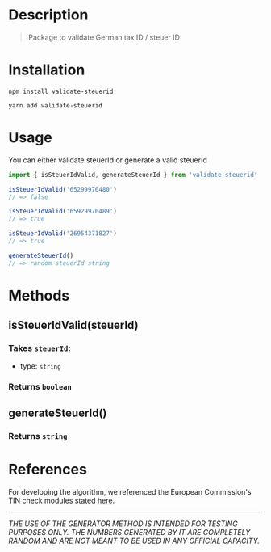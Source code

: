 # Description
> Package to validate German tax ID / steuer ID

# Installation
```
npm install validate-steuerid
```

```
yarn add validate-steuerid
```
# Usage

You can either validate steuerId or generate a valid steuerId
```js
import { isSteuerIdValid, generateSteuerId } from 'validate-steuerid'

isSteuerIdValid('65299970480')
// => false

isSteuerIdValid('65929970489')
// => true

isSteuerIdValid('26954371827')
// => true

generateSteuerId()
// => random steuerId string
```

# Methods
## isSteuerIdValid(steuerId)
### Takes `steuerId`:
  - type: `string`
### Returns `boolean`

## generateSteuerId()

### Returns `string`

# References
For developing the algorithm, we referenced the European Commission's TIN check modules stated [here](https://ec.europa.eu/taxation_customs/tin/#/check-tin).

---

*THE USE OF THE GENERATOR METHOD IS INTENDED FOR TESTING PURPOSES ONLY. THE NUMBERS GENERATED BY IT ARE COMPLETELY RANDOM AND ARE NOT MEANT TO BE USED IN ANY OFFICIAL CAPACITY.*

